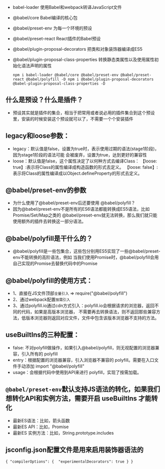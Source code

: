 - babel-loader 使用Babel和webpack转译JavaScript文件
- @babel/core Babel编译的核心包
- @babel/preset-env 为每一个环境的预设
- @babel/preset-react React插件的Babel预设
- @babel/plugin-proposal-decorators 把类和对象装饰器编译成ES5
- @babel/plugin-proposal-class-properties 转换静态类属性以及使用属性初始化语法声明的属性

  `
  npm i babel-loader @babel/core @babel/preset-env @babel/preset-react @babel/polyfill -D
  npm i @babel/plugin-proposal-decorators @babel-plugin-proposal-class-properties -D
  `

## 什么是预设？什么是插件？
  - 预设其实就是插件的集合，相当于把常用或者说必用的插件集合到这个预设里，安装的时候安装这个预设就可以了，不需要一个个安装插件

## legacy和loose参数：
  - legacy：默认值是false，设置为true时，表示使用过期的语法(stage1阶段)，因为stage1阶段的语法可能
  会被废弃，设置为true，达到更好的兼容性
  - loose：默认值是false，这个属性决定了以何种方式去编译Class：
    【loose: true】:表示将Class的属性编译成构造函数的形式去定义。
    【loose: false】:表示将Class的属性编译成以Object.defineProperty的形式去定义。

## @babel/preset-env的参数
  - 为什么使用了@babel/preset-env后还要使用 @babel/polyfill？
  - 因为@babel/preset-env不是所有的ES6语法都能转换成ES5语法，比如Promise/Set/Map之类的
    @babel/preset-env就无法转换，那么我们就只能使用额外的插件去转换这一部分语法。

## @babel/polyfill是干什么的？
- @babel/polyfill是一些包集合，这些包分别用ES5实现了一些@babel/preset-env不能转换的高阶语法，例如
当我们使用Promise时，@babel/polyfill会用自己实现的Promise去替换代码中的Promise

## @babel/polyfill的使用方式：
  - 1、直接在JS文件顶部`全量引入` => require("@babel/polyfill")
  - 2、通过webpack配置`按需引入`
  - 3、通过polyfill.io通过cdn方式引入：polyfill.io会根据请求的浏览器，返回不同的代码，如果是高版本浏览器，
  不需要再去转换语法，则不返回那些兼容方法，低版本浏览器则返回对应文件，文件中包含该版本浏览器不支持的方法。

## useBuiltIns的三种配置：
  - false: 不对polyfill做操作，如果引入@babel/polyfill，则无视配置的浏览器兼容，引入所有的 polyfill
  - entry：根据配置的浏览器兼容，引入浏览器不兼容的 polyfill。需要在入口文件手动添加 import "@babel/polyfill"
  - usage：会根据代码中使用到API来进行 polyfill，实现了按需加载。

## `@babel/preset-env`默认支持JS语法的转化，如果我们想转化API和实例方法，需要开启 useBuiltIns 才能转化
- 最新ES语法：比如，箭头函数
- 最新ES API：比如，Promise
- 最新ES 实例方法：比如，String.prototype.includes

## jsconfig.json配置文件是用来启用装饰器语法的
  `
    {
      "compilerOptions": { 
          "experimentalDecorators": true
      }
    }
  `